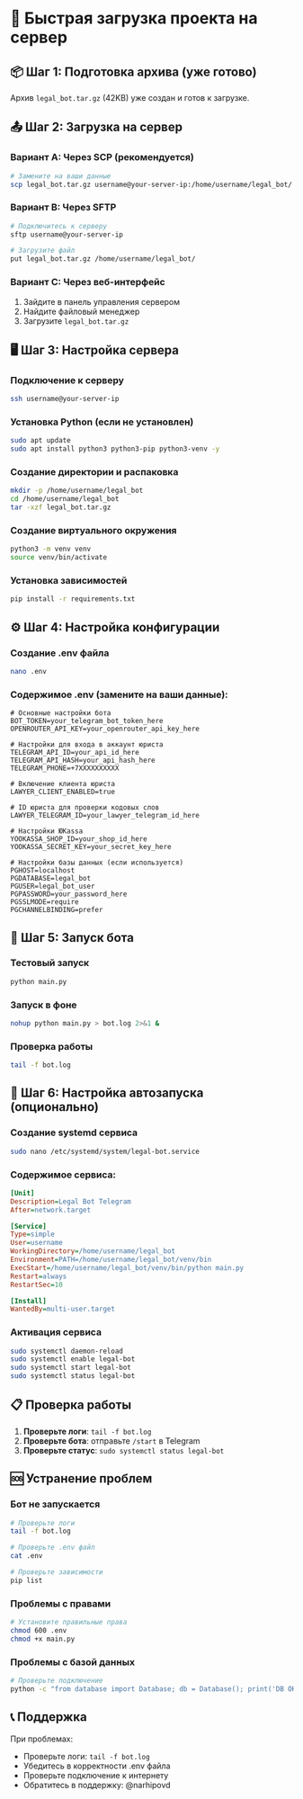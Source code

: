 # 🚀 Быстрая загрузка проекта на сервер

## 📦 Шаг 1: Подготовка архива (уже готово)

Архив `legal_bot.tar.gz` (42KB) уже создан и готов к загрузке.

## 📤 Шаг 2: Загрузка на сервер

### Вариант A: Через SCP (рекомендуется)
```bash
# Замените на ваши данные
scp legal_bot.tar.gz username@your-server-ip:/home/username/legal_bot/
```

### Вариант B: Через SFTP
```bash
# Подключитесь к серверу
sftp username@your-server-ip

# Загрузите файл
put legal_bot.tar.gz /home/username/legal_bot/
```

### Вариант C: Через веб-интерфейс
1. Зайдите в панель управления сервером
2. Найдите файловый менеджер
3. Загрузите `legal_bot.tar.gz`

## 🖥️ Шаг 3: Настройка сервера

### Подключение к серверу
```bash
ssh username@your-server-ip
```

### Установка Python (если не установлен)
```bash
sudo apt update
sudo apt install python3 python3-pip python3-venv -y
```

### Создание директории и распаковка
```bash
mkdir -p /home/username/legal_bot
cd /home/username/legal_bot
tar -xzf legal_bot.tar.gz
```

### Создание виртуального окружения
```bash
python3 -m venv venv
source venv/bin/activate
```

### Установка зависимостей
```bash
pip install -r requirements.txt
```

## ⚙️ Шаг 4: Настройка конфигурации

### Создание .env файла
```bash
nano .env
```

### Содержимое .env (замените на ваши данные):
```env
# Основные настройки бота
BOT_TOKEN=your_telegram_bot_token_here
OPENROUTER_API_KEY=your_openrouter_api_key_here

# Настройки для входа в аккаунт юриста
TELEGRAM_API_ID=your_api_id_here
TELEGRAM_API_HASH=your_api_hash_here
TELEGRAM_PHONE=+7XXXXXXXXXX

# Включение клиента юриста
LAWYER_CLIENT_ENABLED=true

# ID юриста для проверки кодовых слов
LAWYER_TELEGRAM_ID=your_lawyer_telegram_id_here

# Настройки ЮKassa
YOOKASSA_SHOP_ID=your_shop_id_here
YOOKASSA_SECRET_KEY=your_secret_key_here

# Настройки базы данных (если используется)
PGHOST=localhost
PGDATABASE=legal_bot
PGUSER=legal_bot_user
PGPASSWORD=your_password_here
PGSSLMODE=require
PGCHANNELBINDING=prefer
```

## 🚀 Шаг 5: Запуск бота

### Тестовый запуск
```bash
python main.py
```

### Запуск в фоне
```bash
nohup python main.py > bot.log 2>&1 &
```

### Проверка работы
```bash
tail -f bot.log
```

## 🔧 Шаг 6: Настройка автозапуска (опционально)

### Создание systemd сервиса
```bash
sudo nano /etc/systemd/system/legal-bot.service
```

### Содержимое сервиса:
```ini
[Unit]
Description=Legal Bot Telegram
After=network.target

[Service]
Type=simple
User=username
WorkingDirectory=/home/username/legal_bot
Environment=PATH=/home/username/legal_bot/venv/bin
ExecStart=/home/username/legal_bot/venv/bin/python main.py
Restart=always
RestartSec=10

[Install]
WantedBy=multi-user.target
```

### Активация сервиса
```bash
sudo systemctl daemon-reload
sudo systemctl enable legal-bot
sudo systemctl start legal-bot
sudo systemctl status legal-bot
```

## 📋 Проверка работы

1. **Проверьте логи**: `tail -f bot.log`
2. **Проверьте бота**: отправьте `/start` в Telegram
3. **Проверьте статус**: `sudo systemctl status legal-bot`

## 🆘 Устранение проблем

### Бот не запускается
```bash
# Проверьте логи
tail -f bot.log

# Проверьте .env файл
cat .env

# Проверьте зависимости
pip list
```

### Проблемы с правами
```bash
# Установите правильные права
chmod 600 .env
chmod +x main.py
```

### Проблемы с базой данных
```bash
# Проверьте подключение
python -c "from database import Database; db = Database(); print('DB OK')"
```

## 📞 Поддержка

При проблемах:
- Проверьте логи: `tail -f bot.log`
- Убедитесь в корректности .env файла
- Проверьте подключение к интернету
- Обратитесь в поддержку: @narhipovd
